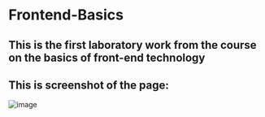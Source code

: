 # Frontend-Basics
## This is the first laboratory work from the course on the basics of front-end technology
## This is screenshot of the page:
![image](https://github.com/Stefan-Bilokrynytskyi/Frontend-Basics/assets/69929490/7c4ac39d-1148-4660-87c7-1e25ad8b5947)
